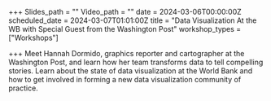 +++
Slides_path = ""
Video_path = ""
date = 2024-03-06T00:00:00Z
scheduled_date = 2024-03-07T01:01:00Z
title = "Data Visualization At the WB with Special Guest from the Washington Post"
workshop_types = ["Workshops"]

+++
Meet Hannah Dormido, graphics reporter and cartographer at the Washington Post, and learn how her team transforms data to tell compelling stories. Learn about the state of data visualization at the World Bank and how to get involved in forming a new data visualization community of practice.